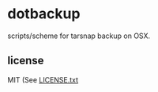 
# dotbackup

scripts/scheme for tarsnap backup on OSX.


## license

MIT (See [LICENSE.txt](LICENSE.txt)

